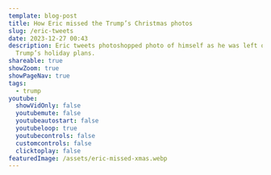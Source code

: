 ```yaml
---
template: blog-post
title: How Eric missed the Trump’s Christmas photos
slug: /eric-tweets
date: 2023-12-27 00:43
description: Eric tweets photoshopped photo of himself as he was left out of the
  Trump’s holiday plans.
shareable: true
showZoom: true
showPageNav: true
tags:
  - trump
youtube:
  showVidOnly: false
  youtubemute: false
  youtubeautostart: false
  youtubeloop: true
  youtubecontrols: false
  customcontrols: false
  clicktoplay: false
featuredImage: /assets/eric-missed-xmas.webp
---
```

